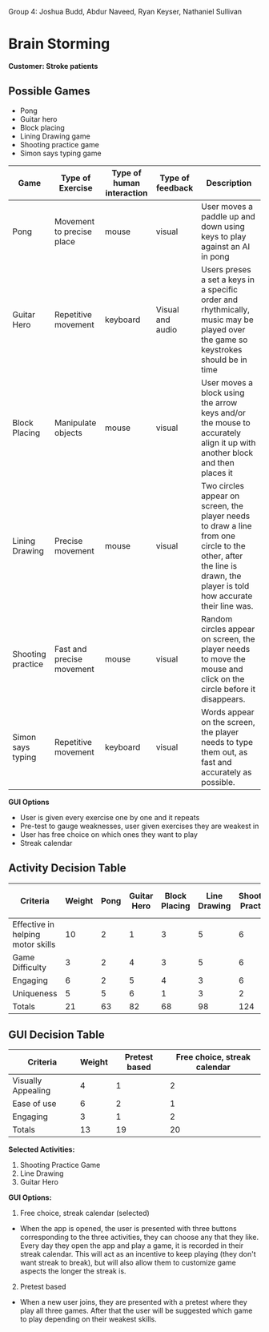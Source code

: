 Group 4: Joshua Budd, Abdur Naveed, Ryan Keyser, Nathaniel Sullivan

# Brain Storming

 **Customer: Stroke patients**
 
 ## Possible Games
- Pong
- Guitar hero
- Block placing
- Lining Drawing game
- Shooting practice game
- Simon says typing game

| Game | Type of Exercise | Type of human interaction | Type of feedback | Description |
| --- | --- | --- | --- | --- |
| Pong | Movement to precise place | mouse | visual | User moves a paddle up and down using keys to play against an AI in pong |
| Guitar Hero | Repetitive movement | keyboard | Visual and audio | Users preses a set a keys in a specific order and rhythmically, music may be played over the game so keystrokes should be in time |
| Block Placing | Manipulate objects | mouse | visual | User moves a block using the arrow keys and/or the mouse to accurately align it up with another block and then places it |
| Lining Drawing | Precise movement | mouse | visual | Two circles appear on screen, the player needs to draw a line from one circle to the other, after the line is drawn, the player is told how accurate their line was. |
| Shooting practice | Fast and precise movement | mouse | visual | Random circles appear on screen, the player needs to move the mouse and click on the circle before it disappears. |
| Simon says typing | Repetitive movement | keyboard | visual | Words appear on the screen, the player needs to type them out, as fast and accurately as possible. |


**GUI Options**
- User is given every exercise one by one and it repeats
- Pre-test to gauge weaknesses, user given exercises they are weakest in
- User has free choice on which ones they want to play
- Streak calendar

## Activity Decision Table

| Criteria | Weight | Pong | Guitar Hero | Block Placing | Line Drawing | Shooting Practice | Simon Says Typing |
| --- | --- | --- | --- | --- | --- | --- | --- |
| Effective in helping motor skills | 10 | 2 | 1 | 3 | 5 | 6 | 4 |
| Game Difficulty | 3 | 2 | 4 | 3 | 5 | 6 | 1 |
| Engaging | 6 | 2 | 5 | 4 | 3 | 6 | 1 |
| Uniqueness | 5 | 5 | 6 | 1 | 3 | 2 | 4 |
| Totals | 21 | 63 | 82 | 68 | 98 | 124 | 69 |


## GUI Decision Table

| Criteria | Weight | Pretest based | Free choice, streak calendar |
| --- | --- | --- | --- |
| Visually Appealing | 4 | 1 | 2 |
| Ease of use | 6 | 2 | 1 |
| Engaging | 3 | 1 | 2 |
| Totals | 13 | 19 | 20 |

**Selected Activities:**
1. Shooting Practice Game
2. Line Drawing
3. Guitar Hero

**GUI Options:**
1. Free choice, streak calendar (selected)
  - When the app is opened, the user is presented with three buttons corresponding to the three activities, they can choose any that they like. Every day they open the app and play a game, it is recorded in their streak calendar. This will act as an incentive to keep playing (they don&#39;t want streak to break), but will also allow them to customize game aspects the longer the streak is.
2. Pretest based
  - When a new user joins, they are presented with a pretest where they play all three games. After that the user will be suggested which game to play depending on their weakest skills.

